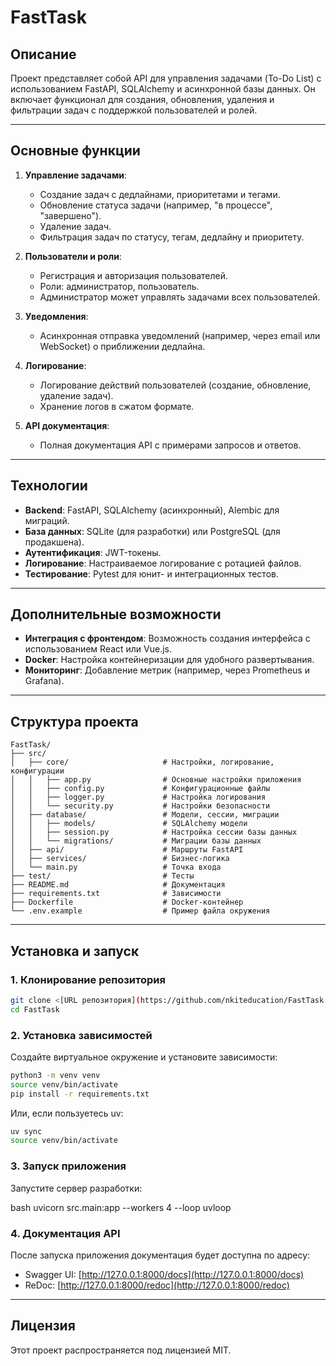 # FastTask

## Описание

Проект представляет собой API для управления задачами (To-Do List) с использованием FastAPI, SQLAlchemy и асинхронной базы данных. Он включает функционал для создания, обновления, удаления и фильтрации задач с поддержкой пользователей и ролей.

---

## Основные функции

1. **Управление задачами**:
   - Создание задач с дедлайнами, приоритетами и тегами.
   - Обновление статуса задачи (например, "в процессе", "завершено").
   - Удаление задач.
   - Фильтрация задач по статусу, тегам, дедлайну и приоритету.

2. **Пользователи и роли**:
   - Регистрация и авторизация пользователей.
   - Роли: администратор, пользователь.
   - Администратор может управлять задачами всех пользователей.

3. **Уведомления**:
   - Асинхронная отправка уведомлений (например, через email или WebSocket) о приближении дедлайна.

4. **Логирование**:
   - Логирование действий пользователей (создание, обновление, удаление задач).
   - Хранение логов в сжатом формате.

5. **API документация**:
   - Полная документация API с примерами запросов и ответов.

---

## Технологии

- **Backend**: FastAPI, SQLAlchemy (асинхронный), Alembic для миграций.
- **База данных**: SQLite (для разработки) или PostgreSQL (для продакшена).
- **Аутентификация**: JWT-токены.
- **Логирование**: Настраиваемое логирование с ротацией файлов.
- **Тестирование**: Pytest для юнит- и интеграционных тестов.

---

## Дополнительные возможности

- **Интеграция с фронтендом**: Возможность создания интерфейса с использованием React или Vue.js.
- **Docker**: Настройка контейнеризации для удобного развертывания.
- **Мониторинг**: Добавление метрик (например, через Prometheus и Grafana).

---

## Структура проекта

```plaintext
FastTask/
├── src/
│   ├── core/                     # Настройки, логирование, конфигурации
│   │   ├── app.py                # Основные настройки приложения
│   │   ├── config.py             # Конфигурационные файлы
│   │   ├── logger.py             # Настройка логирования
│   │   └── security.py           # Настройки безопасности
│   ├── database/                 # Модели, сессии, миграции
│   │   ├── models/               # SQLAlchemy модели
│   │   ├── session.py            # Настройка сессии базы данных
│   │   └── migrations/           # Миграции базы данных
│   ├── api/                      # Маршруты FastAPI
│   ├── services/                 # Бизнес-логика
│   └── main.py                   # Точка входа
├── test/                         # Тесты
├── README.md                     # Документация
├── requirements.txt              # Зависимости
├── Dockerfile                    # Docker-контейнер
└── .env.example                  # Пример файла окружения
```

---

## Установка и запуск

### 1. Клонирование репозитория

```bash
git clone <[URL репозитория](https://github.com/nkiteducation/FastTask.git)>
cd FastTask
```

### 2. Установка зависимостей

Создайте виртуальное окружение и установите зависимости:

```bash
python3 -m venv venv
source venv/bin/activate
pip install -r requirements.txt
```

Или, если пользуетесь uv:

```bash
uv sync
source venv/bin/activate
```

### 3. Запуск приложения

Запустите сервер разработки:

bash
uvicorn src.main:app --workers 4 --loop uvloop

### 4. Документация API

После запуска приложения документация будет доступна по адресу:

- Swagger UI: [http://127.0.0.1:8000/docs](http://127.0.0.1:8000/docs)
- ReDoc: [http://127.0.0.1:8000/redoc](http://127.0.0.1:8000/redoc)

---

## Лицензия

Этот проект распространяется под лицензией MIT.
